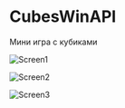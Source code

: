 # CubesWinAPI
Мини игра с кубиками

![Screen1](https://i.yapx.cc/V1GRc.png)

![Screen2](https://i.yapx.cc/V1GRe.png)

![Screen3](https://i.yapx.cc/V1GRc.png)
